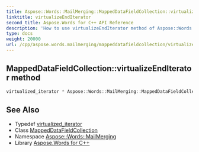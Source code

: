 ```yaml
---
title: Aspose::Words::MailMerging::MappedDataFieldCollection::virtualizeEndIterator method
linktitle: virtualizeEndIterator
second_title: Aspose.Words for C++ API Reference
description: 'How to use virtualizeEndIterator method of Aspose::Words::MailMerging::MappedDataFieldCollection class in C++.'
type: docs
weight: 20000
url: /cpp/aspose.words.mailmerging/mappeddatafieldcollection/virtualizeenditerator/
---
```

## MappedDataFieldCollection::virtualizeEndIterator method




```cpp
virtualized_iterator * Aspose::Words::MailMerging::MappedDataFieldCollection::virtualizeEndIterator() override
```

## See Also

* Typedef [virtualized_iterator](../virtualized_iterator/)
* Class [MappedDataFieldCollection](../)
* Namespace [Aspose::Words::MailMerging](../../)
* Library [Aspose.Words for C++](../../../)
